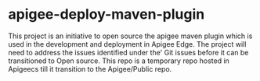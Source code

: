 apigee-deploy-maven-plugin
==========================

This project is an initiative to open source the apigee maven plugin which is used in the  development and deployment in  Apigee Edge.
The project will need to address the issues identified under the' Git issues before it can be  transitioned to Open source.
This repo is a temporary repo hosted in Apigeecs till it transition to the Apigee/Public repo.


